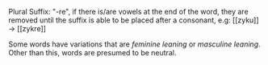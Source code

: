 
Plural Suffix: "-re", if there is/are vowels at the end of the word, they are removed until the suffix is able to be placed after a consonant, e.g: [[zyku]] -> [[zykre]]

Some words have variations that are *feminine leaning* or *masculine leaning*. Other than this, words are presumed to be neutral.
